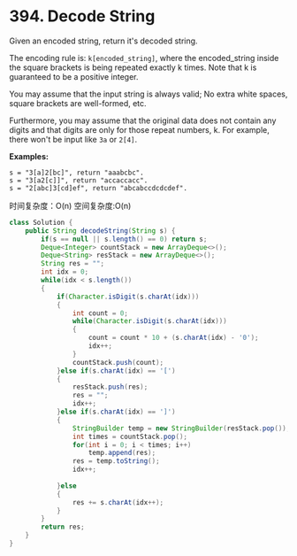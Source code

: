 # 394. Decode String



Given an encoded string, return it's decoded string.

The encoding rule is: `k[encoded_string]`, where the encoded\_string inside the square brackets is being repeated exactly k times. Note that k is guaranteed to be a positive integer.

You may assume that the input string is always valid; No extra white spaces, square brackets are well-formed, etc.

Furthermore, you may assume that the original data does not contain any digits and that digits are only for those repeat numbers, k. For example, there won't be input like `3a` or `2[4]`.

**Examples:**

```text
s = "3[a]2[bc]", return "aaabcbc".
s = "3[a2[c]]", return "accaccacc".
s = "2[abc]3[cd]ef", return "abcabccdcdcdef".
```

时间复杂度：O\(n\) 空间复杂度:O\(n\)

```java
class Solution {
    public String decodeString(String s) {
        if(s == null || s.length() == 0) return s;
        Deque<Integer> countStack = new ArrayDeque<>();
        Deque<String> resStack = new ArrayDeque<>();
        String res = "";
        int idx = 0;
        while(idx < s.length())
        {
            if(Character.isDigit(s.charAt(idx)))
            {
                int count = 0;
                while(Character.isDigit(s.charAt(idx)))
                {
                    count = count * 10 + (s.charAt(idx) - '0');
                    idx++;
                }
                countStack.push(count);
            }else if(s.charAt(idx) == '[')
            {
                resStack.push(res);
                res = "";
                idx++;
            }else if(s.charAt(idx) == ']')
            {
                StringBuilder temp = new StringBuilder(resStack.pop());
                int times = countStack.pop();
                for(int i = 0; i < times; i++)
                    temp.append(res);
                res = temp.toString();
                idx++;
                
            }else
            {
                res += s.charAt(idx++);
            }
        }
        return res;
    }
}
```

